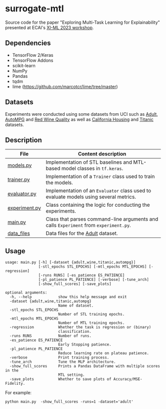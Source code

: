 # surrogate-mtl
Source code for the paper "Exploring Multi-Task Learning for Explainability" presented at ECAI's [XI-ML 2023 workshop](https://www.imageclef.org/2022/medical/caption](http://www.cslab.cc/xi-ml-2023/)http://www.cslab.cc/xi-ml-2023/).

## Dependencies

- TensorFlow 2/Keras
- TensorFlow Addons
- scikit-learn
- NumPy
- Pandas
- tqdm
- lime (https://github.com/marcotcr/lime/tree/master)

## Datasets 

Experiments were conducted using some datasets from UCI such as [Adult](https://archive.ics.uci.edu/dataset/2/adult), [AutoMPG](https://archive.ics.uci.edu/dataset/9/auto+mpg) and [Red Wine Quality](https://archive.ics.uci.edu/dataset/186/wine+quality) as well as [California Housing](https://www.dcc.fc.up.pt/~ltorgo/Regression/cal_housing.html) and [Titanic](https://www.openml.org/search?type=data&sort=runs&id=40945) datasets.

## Description

| File | Content description |
|---------|-----------------------------------------------------------------------------------------------------------------------------------------------------------------------------|
| [models.py](models.py)    | Implementation of STL baselines and MTL-based model classes in `tf.keras`. |
| [trainer.py](trainer.py) | Implementation of a `Trainer` class used to train the models. |
| [evaluator.py](evaluator.py)   | Implementation of an `Evaluator` class used to evaluate models using several metrics. |
| [experiment.py](experiment.py) | Class containing the logic for conducting the experiments. |
| [main.py](main.py) | Class that parses command-line arguments and calls `Experiment` from `experiment.py`. |
| [data_files](data_files/)    | Data files for the [Adult](https://archive.ics.uci.edu/dataset/2/adult) dataset.

## Usage

```
usage: main.py [-h] [-dataset {adult,wine,titanic,autompg}]
               [-stl_epochs STL_EPOCHS] [-mtl_epochs MTL_EPOCHS] [-regression]
               [-runs RUNS] [-es_patience ES_PATIENCE]
               [-pl_patience PL_PATIENCE] [-verbose] [-tune_arch]
               [-show_full_scores] [-save_plots]

optional arguments:
  -h, --help            show this help message and exit
  -dataset {adult,wine,titanic,autompg}
                        Name of dataset.
  -stl_epochs STL_EPOCHS
                        Number of STL training epochs.
  -mtl_epochs MTL_EPOCHS
                        Number of MTL training epochs.
  -regression           Whether the task is regression or (binary)
                        classification.
  -runs RUNS            Number of runs.
  -es_patience ES_PATIENCE
                        Early Stopping patience.
  -pl_patience PL_PATIENCE
                        Reduce learning rate on plateau patience.
  -verbose              Print training process.
  -tune_arch            Tune the MLP architecture.
  -show_full_scores     Prints a Pandas DataFrame with multiple scores in the
                        MTL setting.
  -save_plots           Whether to save plots of Accuracy/MSE-Fidelity.
```

For example: 
```
python main.py  -show_full_scores -runs=1 -dataset='adult'
```


